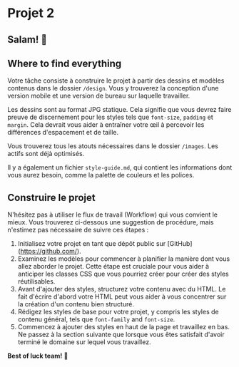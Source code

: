 # Projet 2

## Salam! 👋


## Where to find everything

Votre tâche consiste à construire le projet à partir des dessins et modèles contenus dans le dossier  `/design`. Vous y trouverez la conception d'une version mobile et une version de bureau sur laquelle travailler. 

Les dessins sont au format JPG statique. Cela signifie que vous devrez faire preuve de discernement pour les styles tels que  `font-size`, `padding` et `margin`. Cela devrait vous aider à entraîner votre œil à percevoir les différences d'espacement et de taille.

Vous trouverez tous les atouts nécessaires dans le dossier `/images`. Les actifs sont déjà optimisés.

Il y a également un fichier `style-guide.md`, qui contient les informations dont vous aurez besoin, comme la palette de couleurs et les polices.

## Construire le projet

N'hésitez pas à utiliser le flux de travail (Workflow) qui vous convient le mieux. Vous trouverez ci-dessous une suggestion de procédure, mais n'estimez pas nécessaire de suivre ces étapes :

1. Initialisez votre projet en tant que dépôt public sur [GitHub] (https://github.com/).
2. Examinez les modèles pour commencer à planifier la manière dont vous allez aborder le projet. Cette étape est cruciale pour vous aider à anticiper les classes CSS que vous pourriez créer pour créer des styles réutilisables.
3. Avant d'ajouter des styles, structurez votre contenu avec du HTML. Le fait d'écrire d'abord votre HTML peut vous aider à vous concentrer sur la création d'un contenu bien structuré.
4. Rédigez les styles de base pour votre projet, y compris les styles de contenu général, tels que `font-family` and `font-size`.
5. Commencez à ajouter des styles en haut de la page et travaillez en bas. Ne passez à la section suivante que lorsque vous êtes satisfait d'avoir terminé le domaine sur lequel vous travaillez.



**Best of luck team!** 🚀
